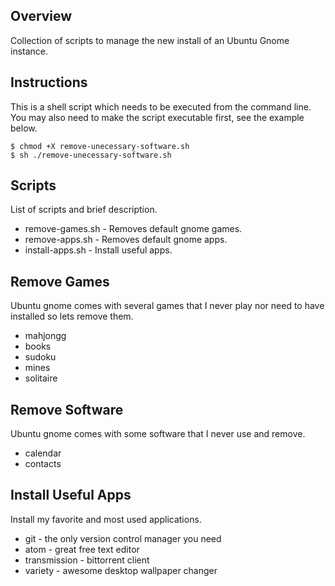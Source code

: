 ## Overview
Collection of scripts to manage the new install of an Ubuntu Gnome instance.  

## Instructions
This is a shell script which needs to be executed from the command line. You may also need to make the script executable first, see the example below.

```
$ chmod +X remove-unecessary-software.sh
$ sh ./remove-unecessary-software.sh
```

## Scripts
List of scripts and brief description.  
* remove-games.sh - Removes default gnome games.
* remove-apps.sh - Removes default gnome apps.
* install-apps.sh - Install useful apps.

## Remove Games
Ubuntu gnome comes with several games that I never play nor need to have installed so lets remove them.
* mahjongg
* books
* sudoku
* mines
* solitaire

## Remove Software
Ubuntu gnome comes with some software that I never use and remove.
* calendar
* contacts

## Install Useful Apps
Install my favorite and most used applications.
* git - the only version control manager you need
* atom - great free text editor
* transmission - bittorrent client
* variety - awesome desktop wallpaper changer
